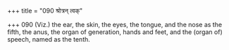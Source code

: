 +++
title = "090 श्रोत्रन् त्वक्"

+++
090	(Viz.) the ear, the skin, the eyes, the tongue, and the nose as the fifth, the anus, the organ of generation, hands and feet, and the (organ of) speech, named as the tenth.